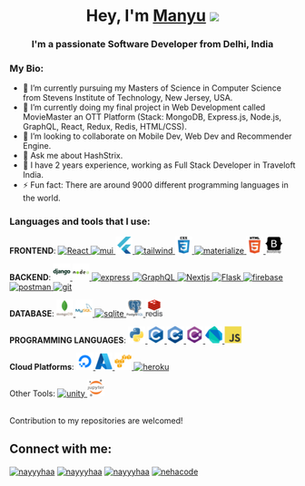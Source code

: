<h1 align="center">Hey, I'm <a href="https://github.com/ManyuDhyani">Manyu</a> <img src="https://media.giphy.com/media/hvRJCLFzcasrR4ia7z/giphy.gif" width="35px"></h1>

<!--
**ManyuDhyani/ManyuDhyani** is a ✨ _special_ ✨ repository because its `README.md` (this file) appears on your GitHub profile.
<p align="left"> <a href="https://www.linkedin.com/in/manyu-dhyani-b3039217a/" target="blank"><img src="" alt="manyudhyani" /></a> </p>
-->

<h3 align="center">I'm a passionate Software Developer from Delhi, India</h3>

<h3 align="left">My Bio:</h3>

- 🔭 I’m currently pursuing my Masters of Science in Computer Science from Stevens Institute of Technology, New Jersey, USA.
- 🌱 I’m currently doing my final project in Web Development called MovieMaster an OTT Platform (Stack: MongoDB, Express.js, Node.js, GraphQL, React, Redux, Redis, HTML/CSS).
- 👯 I’m looking to collaborate on Mobile Dev, Web Dev and Recommender Engine.
- 💬 Ask me about HashStrix.
- 💼 I have 2 years experience, working as Full Stack Developer in Traveloft India.
- ⚡ Fun fact: There are around 9000 different programming languages in the world.

<h3 align="left">Languages and tools that I use:</h3>

**FRONTEND**: <a href="https://react.dev/" target="_blank"> <img src="https://upload.wikimedia.org/wikipedia/commons/a/a7/React-icon.svg" alt="React" width="30" height="30"/> 
   <a href="https://mui.com/" target="_blank"> <img src="https://v4.material-ui.com/static/logo.png" alt="mui" width="30" height="30"/> 
<a href="https://flutter.dev/?gclid=Cj0KCQiA0eOPBhCGARIsAFIwTs74hg3jDMN6RACWOl1MIW-dWkPJfq8frRSxroSk8d-N45ePY1_BRlQaAjbbEALw_wcB&gclsrc=aw.ds" target="_blank"> <img src="https://github.com/devicons/devicon/blob/master/icons/flutter/flutter-original.svg" alt="flutter" width="30" height="30"/> 
<a href="https://tailwindcss.com/" target="_blank"> <img src="https://www.vectorlogo.zone/logos/tailwindcss/tailwindcss-icon.svg" alt="tailwind" width="30" height="30"/> </a>
  <a href="https://www.w3schools.com/css/" target="_blank"> <img src="https://raw.githubusercontent.com/devicons/devicon/master/icons/css3/css3-original-wordmark.svg" alt="css3" width="30" height="30"/> </a> 
<a href="https://materializecss.com/" target="_blank"> <img src="https://raw.githubusercontent.com/prplx/svg-logos/5585531d45d294869c4eaab4d7cf2e9c167710a9/svg/materialize.svg" alt="materialize" width="30" height="30"/> </a> 
<a href="https://www.w3.org/html/" target="_blank"> <img src="https://raw.githubusercontent.com/devicons/devicon/master/icons/html5/html5-original-wordmark.svg" alt="html5" width="30" height="30"/> </a>
 <a href="https://getbootstrap.com" target="_blank"> <img src="https://raw.githubusercontent.com/devicons/devicon/master/icons/bootstrap/bootstrap-plain-wordmark.svg" alt="bootstrap" width="30" height="30"/> </a> 

**BACKEND**:   <a href="https://www.djangoproject.com/" target="_blank"> <img src="https://raw.githubusercontent.com/devicons/devicon/1119b9f84c0290e0f0b38982099a2bd027a48bf1/icons/django/django-plain-wordmark.svg" alt="django" width="30" height="30"/> </a> 
 <a href="https://nodejs.org" target="_blank"> <img src="https://raw.githubusercontent.com/devicons/devicon/master/icons/nodejs/nodejs-original-wordmark.svg" alt="nodejs" width="30" height="30"/> </a>
 <a href="https://expressjs.com" target="_blank"> <img src="https://upload.wikimedia.org/wikipedia/en/thumb/7/7e/Express_Clothing_Logo.SVG/1280px-Express_Clothing_Logo.SVG.png" alt="express" width="auto" height="30"/> </a> 
   <a href="https://graphql.org/" target="_blank"> <img src="https://upload.wikimedia.org/wikipedia/commons/1/17/GraphQL_Logo.svg" alt="GraphQL" width="auto" height="30"/> </a> 
     <a href="https://nextjs.org/" target="_blank"> <img src="https://cdn.thenewstack.io/media/2021/11/d74beaeb-next-js.png" alt="Nextjs" width="auto" height="30"/> </a> 
       <a href="https://flask.palletsprojects.com/en/2.2.x/" target="_blank"> <img src="https://qph.cf2.quoracdn.net/main-qimg-d06e73bbb0a75dd313f6919b6144d02d" alt="Flask" width="auto" height="30"/> </a> 
  <a href="https://firebase.google.com/" target="_blank"> <img src="https://www.vectorlogo.zone/logos/firebase/firebase-icon.svg" alt="firebase" width="30" height="30"/> </a> <a href="https://postman.com" target="_blank"> <img src="https://www.vectorlogo.zone/logos/getpostman/getpostman-icon.svg" alt="postman" width="30" height="30"/> </a> <a href="https://git-scm.com/" target="_blank"> <img src="https://www.vectorlogo.zone/logos/git-scm/git-scm-icon.svg" alt="git" width="30" height="30"/> </a> 

**DATABASE**: <a href="https://www.mongodb.com/" target="_blank"> <img src="https://raw.githubusercontent.com/devicons/devicon/master/icons/mongodb/mongodb-original-wordmark.svg" alt="mongodb" width="30" height="30"/> </a> <a href="https://www.mysql.com/" target="_blank"> <img src="https://raw.githubusercontent.com/devicons/devicon/master/icons/mysql/mysql-original-wordmark.svg" alt="mysql" width="30" height="30"/> </a><a href="https://www.sqlite.org/" target="_blank"> <img src="https://www.vectorlogo.zone/logos/sqlite/sqlite-icon.svg" alt="sqlite" width="30" height="30"/> </a> <a href="https://www.postgresql.org" target="_blank"> <img src="https://raw.githubusercontent.com/devicons/devicon/master/icons/postgresql/postgresql-original-wordmark.svg" alt="postgresql" width="30" height="30"/> </a> </a> <a href="https://redis.io/" target="_blank"> <img src="https://github.com/devicons/devicon/blob/master/icons/redis/redis-original-wordmark.svg" alt="redis" width="30" height="30"/> </a>

**PROGRAMMING LANGUAGES**: <a href="https://www.python.org" target="_blank"> <img src="https://raw.githubusercontent.com/devicons/devicon/master/icons/python/python-original.svg" alt="python" width="30" height="30"/> 
</a> <a href="https://www.cprogramming.com/" target="_blank"> <img src="https://raw.githubusercontent.com/devicons/devicon/master/icons/c/c-original.svg" alt="c" width="30" height="30"/> </a>
<a href="https://www.w3schools.com/cpp/" target="_blank"> <img src="https://raw.githubusercontent.com/devicons/devicon/master/icons/cplusplus/cplusplus-original.svg" alt="cplusplus" width="30" height="30"/> </a>
<a href="https://docs.microsoft.com/en-us/dotnet/csharp/" target="_blank"> <img src="https://github.com/devicons/devicon/blob/master/icons/csharp/csharp-original.svg" alt="C#" width="30" height="30"/> </a> 
<a href="https://dart.dev/" target="_blank"> <img src="https://github.com/devicons/devicon/blob/master/icons/dart/dart-original.svg" alt="Dart" width="30" height="30"/> </a>
<a href="https://developer.mozilla.org/en-US/docs/Web/JavaScript" target="_blank"> <img src="https://raw.githubusercontent.com/devicons/devicon/master/icons/javascript/javascript-original.svg" alt="javascript" width="30" height="30"/> </a>

**Cloud Platforms**:
<a href="https://www.digitalocean.com/try/developer-brand?utm_campaign=apac_brand_kw_en_cpc&utm_adgroup=digitalocean_exact_exact&_keyword=digitalocean&_device=c&_adposition=&utm_content=conversion&utm_medium=cpc&utm_source=google&gclid=Cj0KCQiA9OiPBhCOARIsAI0y71B5OVBR9fMXqlFW-fCP361o6S8XxjJlRzUGNRH2oDRBb90NyEVSv80aAkilEALw_wcB" target="_blank"> <img src="https://github.com/devicons/devicon/blob/master/icons/digitalocean/digitalocean-original.svg" alt="digitalOcean" width="30" height="30"/> </a>
<a href="https://azure.microsoft.com/en-in/" target="_blank"> <img src="https://github.com/devicons/devicon/blob/master/icons/azure/azure-original.svg" alt="digitalOcean" width="30" height="30"/> </a>
<a href="https://aws.amazon.com/free/?trk=ps_a134p000003yhlXAAQ&trkCampaign=acq_paid_search_brand&sc_channel=ps&sc_campaign=acquisition_IN&sc_publisher=google&sc_category=core-main&sc_country=IN&sc_geo=APAC&sc_outcome=Acquisition&sc_detail=aws&sc_content=Brand_Core_aws_e&sc_matchtype=e&sc_segment=453325184782&sc_medium=ACQ-P|PS-GO|Brand|Desktop|SU|Core-Main|Core|IN|EN|Text&s_kwcid=AL!4422!3!453325184782!e!!g!!aws&ef_id=Cj0KCQiA9OiPBhCOARIsAI0y71DShYyKrtLZ1TRj786GstIyFTzHFepT7uaTUFQ80oacnRIUTyO1KjAaAiaIEALw_wcB:G:s&s_kwcid=AL!4422!3!453325184782!e!!g!!aws&all-free-tier.sort-by=item.additionalFields.SortRank&all-free-tier.sort-order=asc&awsf.Free%20Tier%20Types=*all&awsf.Free%20Tier%20Categories=*all" target="_blank"> <img src="https://github.com/devicons/devicon/blob/master/icons/amazonwebservices/amazonwebservices-original.svg" alt="digitalOcean" width="30" height="30"/> </a>
<a href="https://heroku.com" target="_blank"> <img src="https://www.vectorlogo.zone/logos/heroku/heroku-icon.svg" alt="heroku" width="30" height="30"/> </a>

Other Tools: <a href="https://unity.com/" target="_blank"> <img src="https://ih1.redbubble.net/image.2494621821.4213/st,small,507x507-pad,600x600,f8f8f8.jpg" alt="unity" width="30" height="30"/> </a>
<a href="https://jupyter.org/" target="_blank"> <img src="https://github.com/devicons/devicon/blob/master/icons/jupyter/jupyter-original-wordmark.svg" alt="jupyter" width="30" height="30"/> </a>

<br />
Contribution to my repositories are welcomed!

<!--
?username=anuraghazra&hide=javascript,html

[![Readme Card](https://github-readme-stats.vercel.app/api/pin/?username=anuraghazra&repo=github-readme-stats)

![willianrod's wakatime stats](https://github-readme-stats.vercel.app/api/wakatime?username=willianrod)

<a target="_blank" href="https://github-readme-medium-recent-article.vercel.app/medium/@khuyentran1476/0"><img src="https://github-readme-medium-recent-article.vercel.app/medium/@khuyentran1476/0" alt="Recent Article 0">-->
## Connect with me:
<!-- <a href="https://codepen.io/nayyyhaa" target="blank"><img align="center" src="https://raw.githubusercontent.com/rahuldkjain/github-profile-readme-generator/master/src/images/icons/Social/codepen.svg" alt="nayyyhaa" height="30" width="30" /></a> -->
<a href="mailto:manyudhyani@gmail.com" target="blank"><img align="center" src="https://cdn-icons-png.flaticon.com/512/281/281769.png" alt="nayyyhaa" height="30" width="30" /></a>
<a href="https://twitter.com/ManyuDh" target="blank"><img align="center" src="https://raw.githubusercontent.com/rahuldkjain/github-profile-readme-generator/master/src/images/icons/Social/twitter.svg" alt="nayyyhaa" height="30" width="30" /></a>
<a href="https://www.linkedin.com/in/manyu-dhyani-b3039217a/" target="blank"><img align="center" src="https://raw.githubusercontent.com/rahuldkjain/github-profile-readme-generator/master/src/images/icons/Social/linked-in-alt.svg" alt="nayyyhaa" height="30" width="30" /></a>
<a href="https://www.instagram.com/hashstrix/" target="blank"><img align="center" src="https://raw.githubusercontent.com/rahuldkjain/github-profile-readme-generator/master/src/images/icons/Social/instagram.svg" alt="nehacode" height="30" width="30" /></a>
</p>

